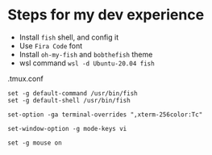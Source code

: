 
# Steps for my dev experience

- Install `fish` shell, and config it
- Use `Fira Code` font
- Install `oh-my-fish` and `bobthefish` theme
- wsl command `wsl -d Ubuntu-20.04 fish`


.tmux.conf

```
set -g default-command /usr/bin/fish
set -g default-shell /usr/bin/fish

set-option -ga terminal-overrides ",xterm-256color:Tc"

set-window-option -g mode-keys vi

set -g mouse on

```
